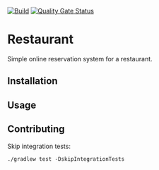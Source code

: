 [![Build](https://github.com/falkoschumann/restaurant/actions/workflows/build.yml/badge.svg)](https://github.com/falkoschumann/restaurant/actions/workflows/build.yml)
[![Quality Gate Status](https://sonarcloud.io/api/project_badges/measure?project=falkoschumann_restaurant&metric=alert_status)](https://sonarcloud.io/summary/new_code?id=falkoschumann_restaurant)

# Restaurant

Simple online reservation system for a restaurant.

## Installation

## Usage

## Contributing

Skip integration tests:

    ./gradlew test -DskipIntegrationTests
